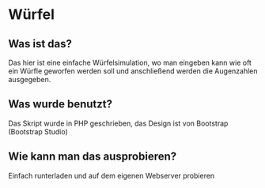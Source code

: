 # Würfel

## Was ist das?
Das hier ist eine einfache Würfelsimulation, wo man eingeben kann wie oft ein Würfle geworfen werden soll und anschließend werden die Augenzahlen ausgegeben.

## Was wurde benutzt?
Das Skript wurde in PHP geschrieben, das Design ist von Bootstrap (Bootstrap Studio)

## Wie kann man das ausprobieren?
Einfach runterladen und auf dem eigenen Webserver probieren
